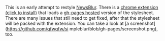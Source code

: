 This is an early attempt to restyle [NewsBlur](https://www.newsblur.com). There is a [chrome extension (click to install)](https://github.com/qfwqfw/simpleblur/raw/master/chrome.crx) that loads a [gh-pages hosted](https://github.com/qfwqfw/simpleblur/blob/gh-pages/simple.css) version of the stylesheet. There are many issues that still need to get fixed, after that the stylesheet will be packed with the extension. You can take a look at [a screenshot](https://github.com/qfwqfw/si    mpleblur/blob/gh-pages/screenshot.png), too.
